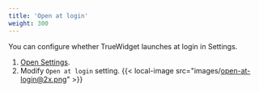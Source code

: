 ```yaml
---
title: 'Open at login'
weight: 300
---
```


You can configure whether TrueWidget launches at login in Settings.

1.  [Open Settings](../open-settings/).
2.  Modify `Open at login` setting.
    {{< local-image src="images/open-at-login@2x.png" >}}
